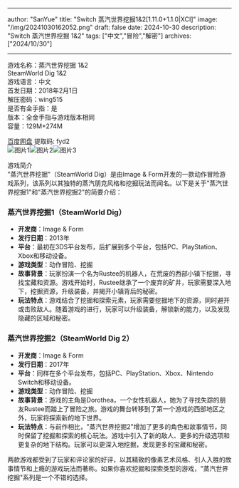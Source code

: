 
---
author: "SanYue"
title: "Switch 蒸汽世界挖掘1&2[1.11.0+1.1.0|XCI]"
image: "/img/20241030162052.png"
draft: false
date: 2024-10-30
description: "Switch 蒸汽世界挖掘 1&2"
tags: ["中文","冒险","解密"]
archives: ["2024/10/30"]

---

游戏名称：蒸汽世界挖掘 1&2   
SteamWorld Dig 1&2    
游戏语言：中文  
首发日期：2018年2月1日  
解压密码：wing515  
是否有金手指：是  
版本：全金手指与游戏版本相同   
容量：129M+274M

[百度网盘](https://pan.baidu.com/s/1ERzMbp4U30oxT_CCtvQj3Q) 提取码: fyd2  
![图片1](/img/da09055b.jpg)![图片2](/img/0f3730a1589.jpg)![图片3](/img/35f5607a8d36.jpg)  

游戏简介  
"蒸汽世界挖掘"（SteamWorld Dig）是由Image & Form开发的一款动作冒险游戏系列，该系列以其独特的蒸汽朋克风格和挖掘玩法而闻名。以下是关于"蒸汽世界挖掘1"和"蒸汽世界挖掘2"的简要介绍：

### 蒸汽世界挖掘1（SteamWorld Dig）

- **开发商**：Image & Form
- **发行日期**：2013年
- **平台**：最初在3DS平台发布，后扩展到多个平台，包括PC、PlayStation、Xbox和移动设备。
- **游戏类型**：动作冒险、挖掘
- **故事背景**：玩家扮演一个名为Rustee的机器人，在荒废的西部小镇下挖掘，寻找宝藏和资源。游戏开始时，Rustee继承了一个废弃的矿井，玩家需要深入地下，挖掘资源，升级装备，并揭开小镇背后的秘密。
- **玩法特点**：游戏结合了挖掘和探索元素，玩家需要挖掘地下的资源，同时避开或击败敌人。随着游戏的进行，玩家可以升级装备，解锁新的能力，以及发现隐藏的区域和秘密。

### 蒸汽世界挖掘2（SteamWorld Dig 2）

- **开发商**：Image & Form
- **发行日期**：2017年
- **平台**：同样在多个平台发布，包括PC、PlayStation、Xbox、Nintendo Switch和移动设备。
- **游戏类型**：动作冒险、挖掘
- **故事背景**：游戏的主角是Dorothea，一个女性机器人，她为了寻找失踪的朋友Rustee而踏上了冒险之旅。游戏的舞台转移到了第一个游戏的西部地区之外，玩家将探索新的地下世界。
- **玩法特点**：与前作相比，"蒸汽世界挖掘2"增加了更多的角色和故事情节，同时保留了挖掘和探索的核心玩法。游戏中引入了新的敌人、更多的升级选项和更复杂的地下结构。玩家可以更深入地挖掘，发现更多的宝藏和秘密。

两款游戏都受到了玩家和评论家的好评，以其精致的像素艺术风格、引人入胜的故事情节和上瘾的游戏玩法而著称。如果你喜欢挖掘和探索类型的游戏，"蒸汽世界挖掘"系列是一个不错的选择。
